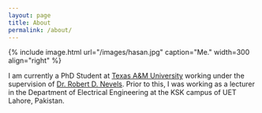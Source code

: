 ```yaml
---
layout: page
title: About
permalink: /about/
---
```


{% include image.html url="/images/hasan.jpg" caption="Me." width=300 align="right" %}

I am currently a PhD Student at [Texas A&M University]({%http://www.tamu.edu/%}) working under the supervision of [Dr. Robert D. Nevels]({%https://engineering.tamu.edu/electrical/people/rnevels%}). Prior to this, I was working as a lecturer in the Department of Electrical Engineering at the KSK campus of UET Lahore, Pakistan.
